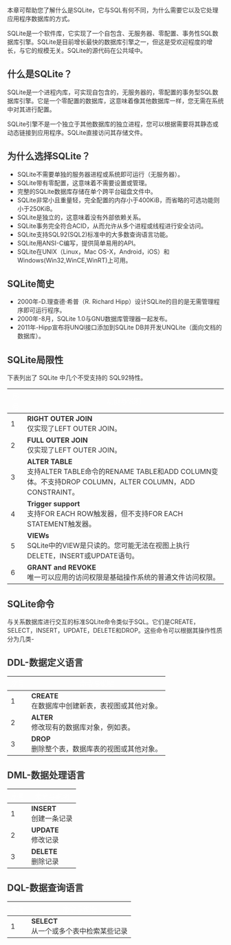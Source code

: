 <font style="color:rgb(51, 51, 51);">本章可帮助您了解什么是SQLite，它与SQL有何不同，为什么需要它以及它处理应用程序数据库的方式。</font>

<font style="color:rgb(51, 51, 51);">SQLite是一个软件库，它实现了一个自包含、无服务器、零配置、事务性SQL数据库引擎。SQLite是目前增长最快的数据库引擎之一，但这是受欢迎程度的增长，与它的规模无关。SQLite的源代码在公共域中。</font>

## <font style="color:rgb(51, 51, 51);">什么是SQLite？</font>
<font style="color:rgb(51, 51, 51);">SQLite是一个进程内库，可实现自包含的，无服务器的，零配置的事务型SQL数据库引擎。它是一个零配置的数据库，这意味着像其他数据库一样，您无需在系统中对其进行配置。</font>

<font style="color:rgb(51, 51, 51);">SQLite引擎不是一个独立于其他数据库的独立进程，您可以根据需要将其静态或动态链接到应用程序。SQLite直接访问其存储文件。</font>

## <font style="color:rgb(51, 51, 51);">为什么选择SQLite？</font>
+ <font style="color:rgb(51, 51, 51);">SQLite不需要单独的服务器进程或系统即可运行（无服务器）。</font>
+ <font style="color:rgb(51, 51, 51);">SQLite带有零配置，这意味着不需要设置或管理。</font>
+ <font style="color:rgb(51, 51, 51);">完整的SQLite数据库存储在单个跨平台磁盘文件中。</font>
+ <font style="color:rgb(51, 51, 51);">SQLite非常小且重量轻，完全配置的内存小于400KiB，而省略的可选功能则小于250KiB。</font>
+ <font style="color:rgb(51, 51, 51);">SQLite是独立的，这意味着没有外部依赖关系。</font>
+ <font style="color:rgb(51, 51, 51);">SQLite事务完全符合ACID，从而允许从多个进程或线程进行安全访问。</font>
+ <font style="color:rgb(51, 51, 51);">SQLite支持SQL92(SQL2)标准中的大多数查询语言功能。</font>
+ <font style="color:rgb(51, 51, 51);">SQLite用ANSI-C编写，提供简单易用的API。</font>
+ <font style="color:rgb(51, 51, 51);">SQLite在UNIX（Linux，Mac OS-X，Android，iOS）和Windows(Win32,WinCE,WinRT)上可用。</font>

## <font style="color:rgb(51, 51, 51);">SQLite简史</font>
+ <font style="color:rgb(51, 51, 51);">2000年-D.理查德·希普（R. Richard Hipp）设计SQLite的目的是无需管理程序即可运行程序。</font>
+ <font style="color:rgb(51, 51, 51);">2000年-8月，SQLite 1.0与GNU数据库管理器一起发布。</font>
+ <font style="color:rgb(51, 51, 51);">2011年-Hipp宣布将UNQl接口添加到SQLite DB并开发UNQLite（面向文档的数据库）。</font>

## <font style="color:rgb(51, 51, 51);">SQLite局限性</font>
<font style="color:rgb(51, 51, 51);">下表列出了 SQLite 中几个不受支持的 SQL92特性。</font>

| <font style="color:rgb(254, 254, 254);">序号</font> | <font style="color:rgb(254, 254, 254);">功能与说明</font> |
| --- | --- |
| <font style="color:rgb(51, 51, 51);">1</font> | **<font style="color:rgb(51, 51, 51);">RIGHT OUTER JOIN</font>**<br/><font style="color:rgb(51, 51, 51);">仅实现了LEFT OUTER JOIN。</font> |
| <font style="color:rgb(51, 51, 51);">2</font> | **<font style="color:rgb(51, 51, 51);">FULL OUTER JOIN</font>**<br/><font style="color:rgb(51, 51, 51);">仅实现了LEFT OUTER JOIN。</font> |
| <font style="color:rgb(51, 51, 51);">3</font> | **<font style="color:rgb(51, 51, 51);">ALTER TABLE</font>**<br/><font style="color:rgb(51, 51, 51);">支持ALTER TABLE命令的RENAME TABLE和ADD COLUMN变体。不支持DROP COLUMN，ALTER COLUMN，ADD CONSTRAINT。</font> |
| <font style="color:rgb(51, 51, 51);">4</font> | **<font style="color:rgb(51, 51, 51);">Trigger support</font>**<br/><font style="color:rgb(51, 51, 51);">支持FOR EACH ROW触发器，但不支持FOR EACH STATEMENT触发器。</font> |
| <font style="color:rgb(51, 51, 51);">5</font> | **<font style="color:rgb(51, 51, 51);">VIEWs</font>**<br/><font style="color:rgb(51, 51, 51);">SQLite中的VIEW是只读的。您可能无法在视图上执行DELETE，INSERT或UPDATE语句。</font> |
| <font style="color:rgb(51, 51, 51);">6</font> | **<font style="color:rgb(51, 51, 51);">GRANT and REVOKE</font>**<br/><font style="color:rgb(51, 51, 51);">唯一可以应用的访问权限是基础操作系统的普通文件访问权限。</font> |


## <font style="color:rgb(51, 51, 51);">SQLite命令</font>
<font style="color:rgb(51, 51, 51);">与关系数据库进行交互的标准SQLite命令类似于SQL。它们是CREATE，SELECT，INSERT，UPDATE，DELETE和DROP。这些命令可以根据其操作性质分为几类-</font>

## <font style="color:rgb(51, 51, 51);">DDL-数据定义语言</font>
| <font style="color:rgb(254, 254, 254);">序号</font> | <font style="color:rgb(254, 254, 254);">命令与说明</font> |
| --- | --- |
| <font style="color:rgb(51, 51, 51);">1</font> | **<font style="color:rgb(51, 51, 51);">CREATE</font>**<br/><font style="color:rgb(51, 51, 51);">在数据库中创建新表，表视图或其他对象。</font> |
| <font style="color:rgb(51, 51, 51);">2</font> | **<font style="color:rgb(51, 51, 51);">ALTER</font>**<br/><font style="color:rgb(51, 51, 51);">修改现有的数据库对象，例如表。</font> |
| <font style="color:rgb(51, 51, 51);">3</font> | **<font style="color:rgb(51, 51, 51);">DROP</font>**<br/><font style="color:rgb(51, 51, 51);">删除整个表，数据库表的视图或其他对象。</font> |


## <font style="color:rgb(51, 51, 51);">DML-数据处理语言</font>
| <font style="color:rgb(254, 254, 254);">序号</font> | <font style="color:rgb(254, 254, 254);">命令与说明</font> |
| --- | --- |
| <font style="color:rgb(51, 51, 51);">1</font> | **<font style="color:rgb(51, 51, 51);">INSERT</font>**<br/><font style="color:rgb(51, 51, 51);">创建一条记录</font> |
| <font style="color:rgb(51, 51, 51);">2</font> | **<font style="color:rgb(51, 51, 51);">UPDATE</font>**<br/><font style="color:rgb(51, 51, 51);">修改记录</font> |
| <font style="color:rgb(51, 51, 51);">3</font> | **<font style="color:rgb(51, 51, 51);">DELETE</font>**<br/><font style="color:rgb(51, 51, 51);">删除记录</font> |


## <font style="color:rgb(51, 51, 51);">DQL-数据查询语言</font>
| <font style="color:rgb(254, 254, 254);">序号</font> | <font style="color:rgb(254, 254, 254);">命令与说明</font> |
| --- | --- |
| <font style="color:rgb(51, 51, 51);">1</font> | **<font style="color:rgb(51, 51, 51);">SELECT</font>**<br/><font style="color:rgb(51, 51, 51);">从一个或多个表中检索某些记录</font> |


